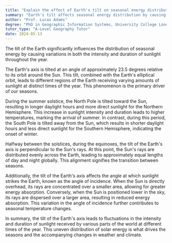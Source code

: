 ```yaml
---
title: "Explain the effect of Earth's tilt on seasonal energy distribution"
summary: "Earth's tilt affects seasonal energy distribution by causing variations in sunlight intensity and duration throughout the year."
author: "Prof. Lucas Adams"
degree: "PhD in Geographic Information Systems, University College London"
tutor_type: "A-Level Geography Tutor"
date: 2024-05-13
---
```


The tilt of the Earth significantly influences the distribution of seasonal energy by causing variations in both the intensity and duration of sunlight throughout the year.

The Earth's axis is tilted at an angle of approximately $23.5$ degrees relative to its orbit around the Sun. This tilt, combined with the Earth's elliptical orbit, leads to different regions of the Earth receiving varying amounts of sunlight at distinct times of the year. This phenomenon is the primary driver of our seasons.

During the summer solstice, the North Pole is tilted toward the Sun, resulting in longer daylight hours and more direct sunlight for the Northern Hemisphere. This increase in sunlight intensity and duration leads to higher temperatures, marking the arrival of summer. In contrast, during this period, the South Pole is tilted away from the Sun, which results in shorter daylight hours and less direct sunlight for the Southern Hemisphere, indicating the onset of winter.

Halfway between the solstices, during the equinoxes, the tilt of the Earth's axis is perpendicular to the Sun's rays. At this point, the Sun's rays are distributed evenly across the Earth, leading to approximately equal lengths of day and night globally. This alignment signifies the transition between seasons.

Additionally, the tilt of the Earth's axis affects the angle at which sunlight strikes the Earth, known as the angle of incidence. When the Sun is directly overhead, its rays are concentrated over a smaller area, allowing for greater energy absorption. Conversely, when the Sun is positioned lower in the sky, its rays are dispersed over a larger area, resulting in reduced energy absorption. This variation in the angle of incidence further contributes to seasonal temperature changes.

In summary, the tilt of the Earth's axis leads to fluctuations in the intensity and duration of sunlight received by various parts of the world at different times of the year. This uneven distribution of solar energy is what drives the seasons and the accompanying changes in weather and climate.
    